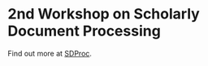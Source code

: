 # 2nd Workshop on Scholarly Document Processing

Find out more at [SDProc](http://ornlcda.github.io/SDProc).
